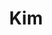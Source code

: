 ---
layout: piece
collection_: paintings
title: Kim
image: kim.jpg
media: Watercolor and acrylic
dimensions: 10" x 15½"
description: Mixed media with brushes and popsicle sticks.
price: $85
create_date: 2015
---
